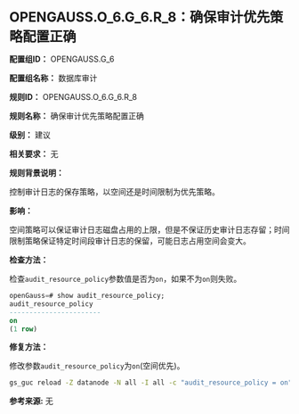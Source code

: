 **<font size="5">OPENGAUSS.O_6.G_6.R_8：确保审计优先策略配置正确</font>**

**配置组ID：**
OPENGAUSS.G_6

**配置组名称：**
数据库审计

**规则ID：**
OPENGAUSS.O_6.G_6.R_8

**规则名称：**
确保审计优先策略配置正确

**级别：**
建议

**相关要求：**
无

**规则背景说明：**

控制审计日志的保存策略，以空间还是时间限制为优先策略。

**影响：**

空间策略可以保证审计日志磁盘占用的上限，但是不保证历史审计日志存留；时间限制策略保证特定时间段审计日志的保留，可能日志占用空间会变大。

**检查方法：**

检查`audit_resource_policy`参数值是否为`on`，如果不为`on`则失败。

```sql
openGauss=# show audit_resource_policy;
audit_resource_policy
-----------------------
on
(1 row)
```

**修复方法：**

修改参数`audit_resource_policy`为`on`(空间优先)。

```bash
gs_guc reload -Z datanode -N all -I all -c "audit_resource_policy = on"
```

**参考来源:**
无